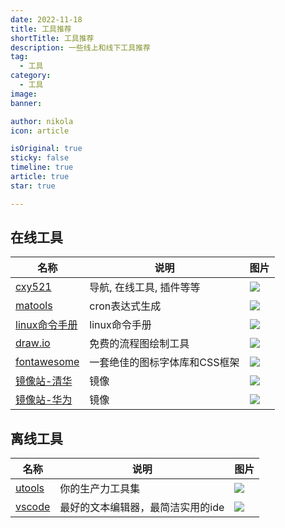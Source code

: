 ```yaml
---
date: 2022-11-18
title: 工具推荐
shortTitle: 工具推荐
description: 一些线上和线下工具推荐
tag:
  - 工具
category:
  - 工具
image: 
banner:

author: nikola
icon: article

isOriginal: true
sticky: false
timeline: true
article: true
star: true

---
```


## 在线工具

|名称|说明|图片|
| --- | --- | --- |
|[cxy521](http://tooool.org/)|导航, 在线工具, 插件等等|![](https://tech-nikola.oss-cn-shanghai.aliyuncs.com/webview/cxy521.png)|
|[matools](https://www.matools.com/cron)|cron表达式生成|![](https://tech-nikola.oss-cn-shanghai.aliyuncs.com/webview/cron.png)|
|[linux命令手册](http://linux.51yip.com)|linux命令手册|![](https://tech-nikola.oss-cn-shanghai.aliyuncs.com/webview/51linux.png)|
|[draw.io](https://app.diagrams.net/)|免费的流程图绘制工具|![](https://tech-nikola.oss-cn-shanghai.aliyuncs.com/webview/drawio.png)|
|[fontawesome](https://fontawesome.dashgame.com/)|一套绝佳的图标字体库和CSS框架|![](https://tech-nikola.oss-cn-shanghai.aliyuncs.com/webview/fontawsome.png)|
|[镜像站-清华](https://mirrors-i.tuna.tsinghua.edu.cn/?C=M&O=A)|镜像|![](https://tech-nikola.oss-cn-shanghai.aliyuncs.com/webview/tinghua.png)|
|[镜像站-华为](https://mirrors.huaweicloud.com/home)|镜像|![](https://tech-nikola.oss-cn-shanghai.aliyuncs.com/webview/huawei.png)|


## 离线工具

|名称|说明|图片|
| --- | --- | --- |
|[utools](https://u.tools/)|你的生产力工具集|![](https://tech-nikola.oss-cn-shanghai.aliyuncs.com/webview/UTOOLS.png)|
|[vscode](https://code.visualstudio.com/)|最好的文本编辑器，最简洁实用的ide|![](https://tech-nikola.oss-cn-shanghai.aliyuncs.com/webview/vscode.png)|

